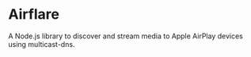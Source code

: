 # Airflare

A Node.js library to discover and stream media to Apple AirPlay devices using multicast-dns.
